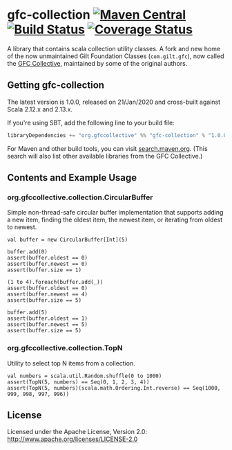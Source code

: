 # gfc-collection [![Maven Central](https://maven-badges.herokuapp.com/maven-central/org.gfccollective/gfc-collection_2.12/badge.svg?style=plastic)](https://maven-badges.herokuapp.com/maven-central/org.gfccollective/gfc-collection_2.12) [![Build Status](https://github.com/gfc-collective/gfc-collection/workflows/Scala%20CI/badge.svg)](https://github.com/gfc-collective/gfc-collection/actions) [![Coverage Status](https://coveralls.io/repos/gfc-collective/gfc-collection/badge.svg?branch=main&service=github)](https://coveralls.io/github/gfc-collective/gfc-collection?branch=main)

A library that contains scala collection utility classes. 
A fork and new home of the now unmaintained Gilt Foundation Classes (`com.gilt.gfc`), now called the [GFC Collective](https://github.com/gfc-collective), maintained by some of the original authors.

## Getting gfc-collection

The latest version is 1.0.0, released on 21/Jan/2020 and cross-built against Scala 2.12.x and 2.13.x.

If you're using SBT, add the following line to your build file:

```scala
libraryDependencies += "org.gfccollective" %% "gfc-collection" % "1.0.0"
```

For Maven and other build tools, you can visit [search.maven.org](http://search.maven.org/#search%7Cga%7C1%7Corg.gfccollective).
(This search will also list other available libraries from the GFC Collective.)

## Contents and Example Usage

### org.gfccollective.collection.CircularBuffer

Simple non-thread-safe circular buffer implementation that supports adding a new item,
finding the oldest item, the newest item, or iterating from oldest to newest.

    val buffer = new CircularBuffer[Int](5)

    buffer.add(0)
    assert(buffer.oldest == 0)
    assert(buffer.newest == 0)
    assert(buffer.size == 1)

    (1 to 4).foreach(buffer.add(_))
    assert(buffer.oldest == 0)
    assert(buffer.newest == 4)
    assert(buffer.size == 5)

    buffer.add(5)
    assert(buffer.oldest == 1)
    assert(buffer.newest == 5)
    assert(buffer.size == 5)

### org.gfccollective.collection.TopN

Utility to select top N items from a collection.

    val numbers = scala.util.Random.shuffle(0 to 1000)
    assert(TopN(5, numbers) == Seq(0, 1, 2, 3, 4))
    assert(TopN(5, numbers)(scala.math.Ordering.Int.reverse) == Seq(1000, 999, 998, 997, 996))

## License

Licensed under the Apache License, Version 2.0: http://www.apache.org/licenses/LICENSE-2.0
